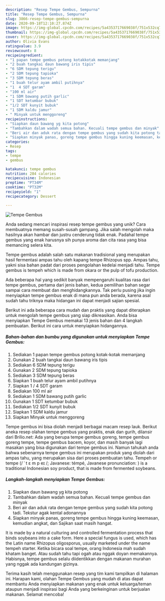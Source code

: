 ```yaml
---
description: "Resep Tempe Gembus, Sempurna"
title: "Resep Tempe Gembus, Sempurna"
slug: 3866-resep-tempe-gembus-sempurna
date: 2020-09-18T12:10:27.874Z
image: https://img-global.cpcdn.com/recipes/5a4353717669038f/751x532cq70/tempe-gembus-foto-resep-utama.jpg
thumbnail: https://img-global.cpcdn.com/recipes/5a4353717669038f/751x532cq70/tempe-gembus-foto-resep-utama.jpg
cover: https://img-global.cpcdn.com/recipes/5a4353717669038f/751x532cq70/tempe-gembus-foto-resep-utama.jpg
author: Olivia Evans
ratingvalue: 3.9
reviewcount: 8
recipeingredient:
- "1 papan tempe gembus potong kotakkotak memanjang"
- "2 buah tangkai daun bawang iris tipis"
- "6 SDM tepung terigu"
- "2 SDM tepung tapioka"
- "3 SDM tepung beras"
- "1 buah telur ayam ambil putihnya"
- "1  4 SDT garam"
- "100 ml air"
- "1 SDM bawang putih garlic"
- "1 SDT ketumbar bubuk"
- "1/2 SDT kunyit bubuk"
- "1 SDM kaldu jamur"
- " Minyak untuk menggoreng"
recipeinstructions:
- "Siapkan daun bawang yg kita potong"
- "Tambahkan dalam wadah semua bahan. Kecuali tempe gembus dan minyak"
- "Beri air dan aduk rata dengan tempe gembus yang sudah kita potong tadi. Tekstur agak kental adonannya"
- "Siapkan minyak panas, goreng tempe gembus hingga kuning keemasan, kemudian angkat, dan Sajikan saat masih hangat."
categories:
- Resep
tags:
- tempe
- gembus

katakunci: tempe gembus 
nutrition: 284 calories
recipecuisine: Indonesian
preptime: "PT34M"
cooktime: "PT32M"
recipeyield: "1"
recipecategory: Dessert

---
```



![Tempe Gembus](https://img-global.cpcdn.com/recipes/5a4353717669038f/751x532cq70/tempe-gembus-foto-resep-utama.jpg)

Anda sedang mencari inspirasi resep tempe gembus yang unik? Cara membuatnya memang susah-susah gampang. Jika salah mengolah maka hasilnya akan hambar dan justru cenderung tidak enak. Padahal tempe gembus yang enak harusnya sih punya aroma dan cita rasa yang bisa memancing selera kita.

Tempe gembus adalah salah satu makanan tradisional yang merupakan hasil fermentasi ampas tahu oleh kapang tempe Rhizopus spp. Ampas tahu, yakni sisa bahan padat dari proses pengolahan kedelai menjadi tahu. Tempe gembus is tempeh which is made from okara or the pulp of tofu production.

Ada beberapa hal yang sedikit banyak mempengaruhi kualitas rasa dari tempe gembus, pertama dari jenis bahan, kedua pemilihan bahan segar sampai cara membuat dan menghidangkannya. Tak perlu pusing jika ingin menyiapkan tempe gembus enak di mana pun anda berada, karena asal sudah tahu triknya maka hidangan ini dapat menjadi sajian spesial.


Berikut ini ada beberapa cara mudah dan praktis yang dapat diterapkan untuk mengolah tempe gembus yang siap dikreasikan. Anda bisa menyiapkan Tempe Gembus memakai 13 jenis bahan dan 4 langkah pembuatan. Berikut ini cara untuk menyiapkan hidangannya.

<!--inarticleads1-->

##### Bahan-bahan dan bumbu yang digunakan untuk menyiapkan Tempe Gembus:

1. Sediakan 1 papan tempe gembus potong kotak-kotak memanjang
1. Gunakan 2 buah tangkai daun bawang iris tipis
1. Sediakan 6 SDM tepung terigu
1. Gunakan 2 SDM tepung tapioka
1. Sediakan 3 SDM tepung beras
1. Siapkan 1 buah telur ayam ambil putihnya
1. Siapkan 1 / 4 SDT garam
1. Sediakan 100 ml air
1. Sediakan 1 SDM bawang putih garlic
1. Gunakan 1 SDT ketumbar bubuk
1. Sediakan 1/2 SDT kunyit bubuk
1. Siapkan 1 SDM kaldu jamur
1. Siapkan  Minyak untuk menggoreng


Tempe gembus ini bisa diolah menjadi berbagai macam resep lauk. Berikut aneka resep olahan tempe gembus yang praktis, enak dan gurih, dilansir dari Brilio.net: Ada yang berupa tempe gembus goreng, tempe gembus goreng tempe, tempe gembus bacem, koyor, dan masih banyak lagi masakan yang bisa digunakan dari tempe gembus ini. Namun tahukah anda bahwa sebenarnya tempe gembus ini merupakan produk yang diolah dari ampas tahu, yang merupakan sisa dari proses pembuatan tahu. Tempeh or tempe (/ ˈ t ɛ m p eɪ /; Javanese: témpé, Javanese pronunciation: ) is a traditional Indonesian soy product, that is made from fermented soybeans. 

<!--inarticleads2-->

##### Langkah-langkah menyiapkan Tempe Gembus:

1. Siapkan daun bawang yg kita potong
1. Tambahkan dalam wadah semua bahan. Kecuali tempe gembus dan minyak
1. Beri air dan aduk rata dengan tempe gembus yang sudah kita potong tadi. Tekstur agak kental adonannya
1. Siapkan minyak panas, goreng tempe gembus hingga kuning keemasan, kemudian angkat, dan Sajikan saat masih hangat.


It is made by a natural culturing and controlled fermentation process that binds soybeans into a cake form. Here a special fungus is used, which has the Latin name Rhizopus oligosporus, usually marketed under the name tempeh starter. Ketika bicara soal tempe, orang Indonesia mah sudah khatam banget. Atau sudah tahu tapi ogah atau nggak doyan memakannya. Habisnya, tempe gembus selalu diidentikkan dengan makanan murahan yang nggak ada kandungan gizinya. 

Terima kasih telah menggunakan resep yang tim kami tampilkan di halaman ini. Harapan kami, olahan Tempe Gembus yang mudah di atas dapat membantu Anda menyiapkan makanan yang enak untuk keluarga/teman ataupun menjadi inspirasi bagi Anda yang berkeinginan untuk berjualan makanan. Selamat mencoba!
